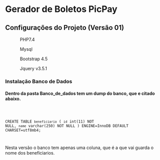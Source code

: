 # Gerador de Boletos PicPay
<h2>Configurações do Projeto (Versão 01)</h2>
<ul>
<ol>PHP7.4</ol>
<ol>Mysql</ol>
<ol>Bootstrap 4.5</ol>
<ol>Jquery v3.5.1</ol>
</ul>
<h3>Instalação Banco de Dados</h3>
<h4>Dentro da pasta Banco_de_dados tem um dump do banco, que e citado abaixo.</h4>
<code>

CREATE TABLE `beneficiario` (
  `id` int(11) NOT NULL,
  `name` varchar(250) NOT NULL
) ENGINE=InnoDB DEFAULT CHARSET=utf8mb4;


</code>

<p>Nesta versão o banco tem apenas uma coluna, que é a que vai guarda o nome dos beneficiarios.</p>
